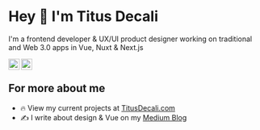 # Hey 👋 I'm Titus Decali
I'm a frontend developer & UX/UI product designer working on traditional and Web 3.0 apps in Vue, Nuxt & Next.js
<br>

<!--- 
<br>
## I'm a co-founder of two SaaS studios

### <a href="https://enzymelabs.co" target="_blank" rel="noopener">Blueprint.vc</a> in Vancouver, CA.

<a href="https://blueprint.vc" target="_blank" rel="noopener">
  <img src="/assets/header-blueprint.jpg" alt="Blueprint">
</a>

<br>

### <a href="https://enzymelabs.co" target="_blank" rel="noopener">EnzymeLabs.co</a>, in Seoul, S. Korea

<a href="https://enzymelabs.co" target="_blank" rel="noopener">
  <img src="/assets/header-enzyme.jpg" alt="Enzymelabs">
</a>
--->

<a href="https://www.linkedin.com/in/titusdecali" target="_blank" rel="nofollow"><img align="left" alt="Decali's Linkedin" width="22px" src="https://cdn.jsdelivr.net/npm/simple-icons@v3/icons/linkedin.svg" /></a>

<a href="https://twitter.com/titusdecali" target="_blank" rel="nofollow"><img align="left" alt="Decali's Twitter" width="22px" src="https://cdn.jsdelivr.net/npm/simple-icons@v3/icons/twitter.svg" /></a>

<br>

## For more about me

- 🔥  View my current projects at [TitusDecali.com](https://titusdecali.com/)
- ✍️  I write about design & Vue on my [Medium Blog](https://medium.com/@titusdecali)

</details>
